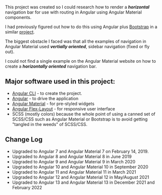 This project was created so I could research how to render a **_horizontal_** navigation bar for use with routing in Angular using Angular Material components.

I had previously figured out how to do this using Angular plus [Bootstrap](https://getbootstrap.com/) in a similar [project](https://github.com/fmorriso/Angular-bootstrap4-nav).

The biggest obstacle I faced was that all the examples of navigation in Angular Material used **_vertially oriented_**, sidebar navigation (fixed or fly out).

I could not find a single example on the Angular Material website on how to create a **_horizontally oriented_** navigation bar.

## Major software used in this project:

- [Angular CLI](https://github.com/angular/angular-cli) - to create the project.
- [Angular](https://angular.io/) - to drive the application
- [Angular Material](https://material.angular.io/components/categories) - for pre-styled widgets
- [Angular Flex-Layout](https://github.com/angular/flex-layout#readme) - for responsive user interface
- SCSS (mostly colors) because the whole point of using a canned set of SCSS/CSS such as Angular Material or Bootstrap is to avoid getting "tangled in the weeds" of SCSS/CSS.

## Change Log

- Upgraded to Angular 7 and Angular Material 7 on February 14, 2019.
- Upgraded to Angular 8 and Angular Material 8 in June 2019
- Upgraded to Angular 9 and Angular Material 9 in March 2020
- Upgraded to Angular 10 and Angular Material 10 in September 2020
- Upgraded to Angular 11 and Angular Material 11 in March 2021
- Upgraded to Angular 12 and Angular Material 12 in May/August 2021
- Upgraded to Angular 13 and Angular Material 13 in December 2021 and February 2022
